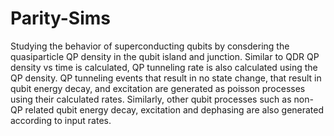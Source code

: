 # Parity-Sims
Studying the behavior of superconducting qubits by consdering the quasiparticle QP density in the qubit island and junction.
Similar to QDR
QP density vs time is calculated, QP tunneling rate is also calculated using the QP density. QP tunneling events that result in no state change, that result in qubit energy decay, and excitation are generated as poisson processes using their calculated rates. Similarly, other qubit processes such as non-QP related qubit energy decay, excitation and dephasing are also generated according to input rates.

